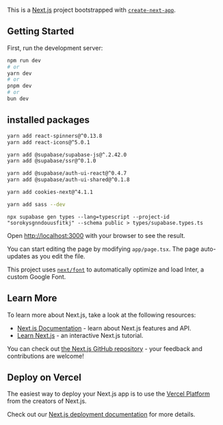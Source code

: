 This is a [Next.js](https://nextjs.org/) project bootstrapped with [`create-next-app`](https://github.com/vercel/next.js/tree/canary/packages/create-next-app).

## Getting Started

First, run the development server:

```bash
npm run dev
# or
yarn dev
# or
pnpm dev
# or
bun dev
```

## installed packages
```bash
yarn add react-spinners@^0.13.8
yarn add react-icons@^5.0.1

yarn add @supabase/supabase-js@^.2.42.0
yarn add @supabase/ssr@^0.1.0

yarn add @supabase/auth-ui-react@^0.4.7
yarn add @supabase/auth-ui-shared@^0.1.8

yarn add cookies-next@^4.1.1

yarn add sass --dev
```

```shell
npx supabase gen types --lang=typescript --project-id "sorokysgnndouusfitkj" --schema public > types/supabase.types.ts
```





Open [http://localhost:3000](http://localhost:3000) with your browser to see the result.

You can start editing the page by modifying `app/page.tsx`. The page auto-updates as you edit the file.

This project uses [`next/font`](https://nextjs.org/docs/basic-features/font-optimization) to automatically optimize and load Inter, a custom Google Font.

## Learn More

To learn more about Next.js, take a look at the following resources:

- [Next.js Documentation](https://nextjs.org/docs) - learn about Next.js features and API.
- [Learn Next.js](https://nextjs.org/learn) - an interactive Next.js tutorial.

You can check out [the Next.js GitHub repository](https://github.com/vercel/next.js/) - your feedback and contributions are welcome!

## Deploy on Vercel

The easiest way to deploy your Next.js app is to use the [Vercel Platform](https://vercel.com/new?utm_medium=default-template&filter=next.js&utm_source=create-next-app&utm_campaign=create-next-app-readme) from the creators of Next.js.

Check out our [Next.js deployment documentation](https://nextjs.org/docs/deployment) for more details.
